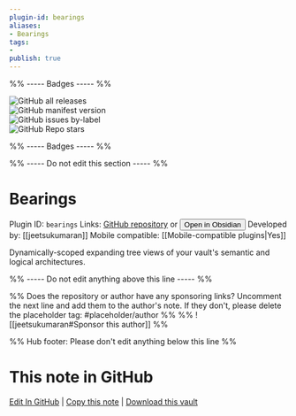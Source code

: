 ```yaml
---
plugin-id: bearings
aliases:
- Bearings
tags: 
- 
publish: true
---
```


%% ----- Badges ----- %%

![GitHub all releases](https://img.shields.io/github/downloads/jeetsukumaran/obsidian-bearings/total?color=573E7A&logo=github&style=for-the-badge)   
![GitHub manifest version](https://img.shields.io/github/manifest-json/v/jeetsukumaran/obsidian-bearings?color=573E7A&logo=github&style=for-the-badge)   
![GitHub issues by-label](https://img.shields.io/github/issues/jeetsukumaran/obsidian-bearings/help%20wanted?color=573E7A&logo=github&style=for-the-badge)   
![GitHub Repo stars](https://img.shields.io/github/stars/jeetsukumaran/obsidian-bearings?color=573E7A&logo=github&style=for-the-badge)

%% ----- Badges ----- %%

%% ----- Do not edit this section ----- %%

# Bearings

Plugin ID: `bearings`
Links: [GitHub repository](https://github.com/jeetsukumaran/obsidian-bearings) or [<button id=HH>Open in Obsidian</button>](obsidian://show-plugin?id=bearings)
Developed by: [[jeetsukumaran]]
Mobile compatible: [[Mobile-compatible plugins|Yes]]

Dynamically-scoped expanding tree views of your vault's semantic and logical architectures.

%% ----- Do not edit anything above this line ----- %% 

%% Does the repository or author have any sponsoring links? Uncomment the next line and add them to the author's note. If they don't, please delete the placeholder tag: #placeholder/author %%
%% ![[jeetsukumaran#Sponsor this author]] %%

%% Hub footer: Please don't edit anything below this line %%

# This note in GitHub

<span class="git-footer">[Edit In GitHub](https://github.dev/obsidian-community/obsidian-hub/blob/main/02%20-%20Community%20Expansions/02.05%20All%20Community%20Expansions/Plugins/bearings.md "git-hub-edit-note") | [Copy this note](https://raw.githubusercontent.com/obsidian-community/obsidian-hub/main/02%20-%20Community%20Expansions/02.05%20All%20Community%20Expansions/Plugins/bearings.md "git-hub-copy-note") | [Download this vault](https://github.com/obsidian-community/obsidian-hub/archive/refs/heads/main.zip "git-hub-download-vault") </span>
